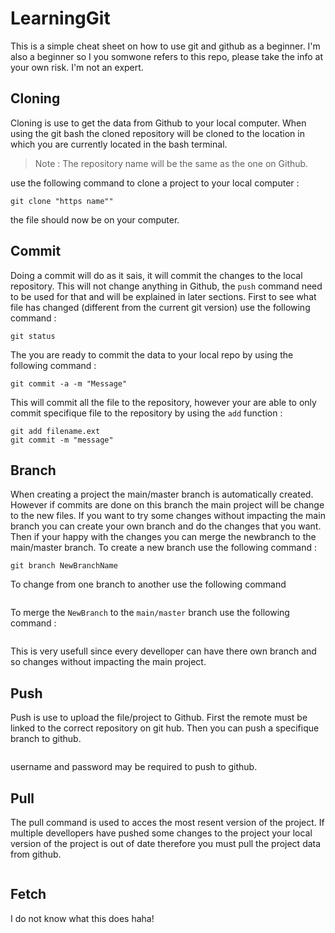 # LearningGit

This is a simple cheat sheet on how to use git and github as a beginner. I'm also a beginner so I you somwone refers to this repo, please take the info at your own risk. I'm not an expert.

## Cloning

Cloning is use to get the data from Github to your local computer. When using the git bash the cloned repository will be cloned to the location in which you are currently located in the bash terminal.

> Note : The repository name will be the same as the one on Github.

use the following command to clone a project to your local computer :

```git
git clone "https name""
```

the file should now be on your computer.

## Commit

Doing a commit will do as it sais, it will commit the changes to the local repository. This will not change anything in Github, the `push` command need to be used for that and will be explained in later sections. First to see what file has changed (different from the current git version) use the following command :

```git 
git status
```

The you are ready to commit the data to your local repo by using the following command :

```git 
git commit -a -m "Message"
```

This will commit all the file to the repository, however your are able to only commit specifique file to the repository by using the `add` function :

```git
git add filename.ext
git commit -m "message"
```

## Branch

When creating a project the main/master branch is automatically created. However if commits are done on this branch the main project will be change to the new files. If you want to try some changes without impacting the main branch you can create your own branch and do the changes that you want. Then if your happy with the changes you can merge the newbranch to the main/master branch. To create a new branch use the following command :

```git
git branch NewBranchName
```

To change from one branch to another use the following command

```git

```

To merge the `NewBranch` to the `main/master` branch use the following command :

```git 

```

This is very usefull since every develloper can have there own branch and so changes without impacting the main project.

## Push

Push is use to upload the file/project to Github. First the remote must be linked to the correct repository on git hub. Then you can push a specifique branch to github.

```git 

```

username and password may be required to push to github.

## Pull

The pull command is used to acces the most resent version of the project. If multiple devellopers have pushed some changes to the project your local version of the project is out of date therefore you must pull the project data from github.

```git 

```

## Fetch

I do not know what this does haha!
